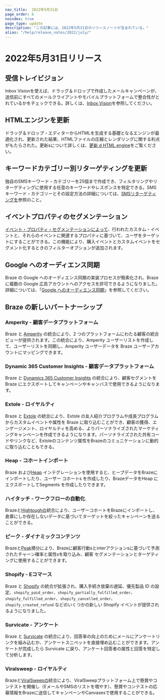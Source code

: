 ```yaml
---
nav_title:  2022年5月31日
page_order: 6
noindex: true
page_type: update
description: "この記事には、2022年5月31日のリリースノートが含まれている。"
alias: "/help/release_notes/2022/july/"
---
```


# 2022年5月31日リリース

## 受信トレイビジョン

Inbox Visionを使えば、ドラッグ＆ドロップで作成したメールキャンペーンが、送信前にすべてのメールクライアントやモバイルプラットフォームで整合性がとれているかをチェックできる。詳しくは、[Inbox Vision]({{site.baseurl}}/user_guide/message_building_by_channel/email/inbox_vision/)を参照してください。

## HTMLエンジンを更新

ドラッグ＆ドロップ・エディターからHTMLを生成する基礎となるエンジンが最適化され、更新された結果、HTMLファイルの圧縮とレンダリングに関する利点がもたらされた。更新sについて詳しくは、[更新 d HTML engine]({{site.baseurl}}/user_guide/message_building_by_channel/email/drag_and_drop/overview/#updated-html-engine/)をご覧ください。

## キーワードカテゴリー別リターゲティングを更新

独自のSMSキーワード・カテゴリーを25個まで作成でき、フィルタリングやリターゲティングに使用する任意のキーワードやレスポンスを特定できる。SMSキーワード・カテゴリーとその設定方法の詳細については、[SMSリターゲティングを]({{site.baseurl}}/user_guide/message_building_by_channel/sms/campaign/retargeting/)参照のこと。 

## イベントプロパティのセグメンテーション

[イベント・プロパティ・セグメンテーションによって]({{site.baseurl}}/user_guide/data_and_analytics/custom_data/purchase_events/#event-property-segmentation/)、行われたカスタム・イベントと、それらのイベントに関連するプロパティに基づいて、ユーザをターゲットにすることができる。この機能により、購入イベントとカスタムイベントをセグメント化するときのフィルターオプションが追加されます。

## Google へのオーディエンス同期

Braze の Google へのオーディエンス同期の実装プロセスが簡素化され、Braze に複数の Google 広告アカウントへのアクセスを許可できるようになりました。詳細については、「[Google へのオーディエンス同期]({{site.baseurl}}/partners/canvas_steps/google_audience_sync/)」を参照してください。 

## Braze の新しいパートナーシップ

### Amperity - 顧客データプラットフォーム

Braze と [Amperity]({{site.baseurl}}/partners/data_and_infrastructure_agility/customer_data_platform/amperity/) の統合により、2 つのプラットフォームにわたる顧客の統合ビューが提供されます。この統合により、Amperity ユーザーリストを作成して、ユーザーリストを同期し、Amperity ユーザーデータを Braze ユーザーアカウントにマッピングできます。 

### Dynamic 365 Customer Insights - 顧客データプラットフォーム

Braze と [Dynamics 365 Customer Insights]({{site.baseurl}}/partners/data_and_infrastructure_agility/customer_data_platform/dynamics_365_customer_insights/) の統合により、顧客セグメントを Braze にエクスポートしてキャンペーンやキャンバスで使用できるようになります。

### Extole - ロイヤルティ

Braze と [Extole]({{site.baseurl}}/partners/message_orchestration/channel_extensions/loyalty/extole/) の統合により、Extole の友人紹介プログラムや成長プログラムからカスタムイベントや属性を Braze に取り込むことができ、顧客の獲得、エンゲージメント、ロイヤルティを高める、よりパーソナライズされたマーケティングキャンペーンを作成できるようになります。パーソナライズされた共有コードやリンクなど、Extoleのコンテンツ属性をBrazeのコミュニケーションに動的に取り込むこともできる。

### Heap - コホートインポート

Braze および[Heap]({{site.baseurl}}/partners/data_and_infrastructure_agility/cohort_import/heap/) インテグレーションを使用すると、ヒープデータをBrazeにインポートしたり、ユーザー コホートs を作成したり、BrazeデータをHeap にエクスポートしてSegments を作成したりできます。

### ハイタッチ - ワークフローの自動化

Brazeと[Hightoughの]({{site.baseurl}}/partners/data_and_infrastructure_agility/workflow_automation/hightouch/)統合により、ユーザーコホートをBrazeにインポートし、倉庫にしか存在しないデータに基づいてターゲットを絞ったキャンペーンを送ることができる。

### ピーク - ダイナミックコンテンツ

Brazeと[Peak]({{site.baseurl}}/partners/message_personalization/dynamic_content/peak/)積分により、Brazeに顧客行動sとinterアクションsに基づいて予測されたチャーン確率と属性sを取り込み、顧客 セグメンテーションとターゲティングに使用することができます。 

### Shopify - Eコマース

Braze と [Shopify]({{site.baseurl}}/partners/message_orchestration/channel_extensions/ecommerce/shopify/shopify/) の統合が拡張され、購入手続き放棄の遅延、優先製品 ID の設定、`shopify_paid_order`、`shopify_partially_fulfilled_order`、`shopify_fulfilled_order`、`shopify_cancelled_order`、`shopify_created_refund` などのいくつかの新しい Shopify イベントが提供されるようになりました。 

### Survicate - アンケート

Braze と [Survicate]({{site.baseurl}}/partners/message_orchestration/channel_extensions/surveys/survicate/) の統合により、回答率の向上のためにメールにアンケートリンクを組み込むか、アンケートスニペットを直接埋め込むことができます。アンケートが完成したら Survicate に戻り、アンケート回答者の属性と回答を特定して分析します。

### Viralsweep - ロイヤルティ

Brazeと[ViralSweepの]({{site.baseurl}}/partners/message_orchestration/channel_extensions/loyalty/viralsweep/)統合により、ViralSweepプラットフォーム上で懸賞やコンテストを開催し（EメールやSMSのリストを増やす）、懸賞やコンテストの応募情報をBrazeに送信してキャンペーンやCanvasesで使用することができる。 
